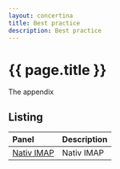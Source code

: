 ```yaml
---
layout: concertina
title: Best practice
description: Best practice
---
```


# {{ page.title }}

The appendix

## Listing

| Panel                                  | Description                                    |
| :------------------------------------- | :--------------------------------------------- |
| [Nativ IMAP](bestpractice/nativimap)   | Nativ IMAP                                     |


